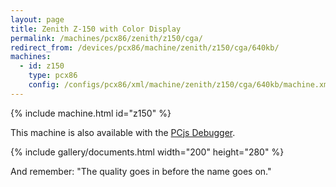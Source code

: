 ```yaml
---
layout: page
title: Zenith Z-150 with Color Display
permalink: /machines/pcx86/zenith/z150/cga/
redirect_from: /devices/pcx86/machine/zenith/z150/cga/640kb/
machines:
  - id: z150
    type: pcx86
    config: /configs/pcx86/xml/machine/zenith/z150/cga/640kb/machine.xml
---
```


{% include machine.html id="z150" %}

This machine is also available with the [PCjs Debugger](/configs/pcx86/xml/machine/zenith/z150/cga/640kb/debugger/machine.xml).

{% include gallery/documents.html width="200" height="280" %}

And remember: "The quality goes in before the name goes on."
